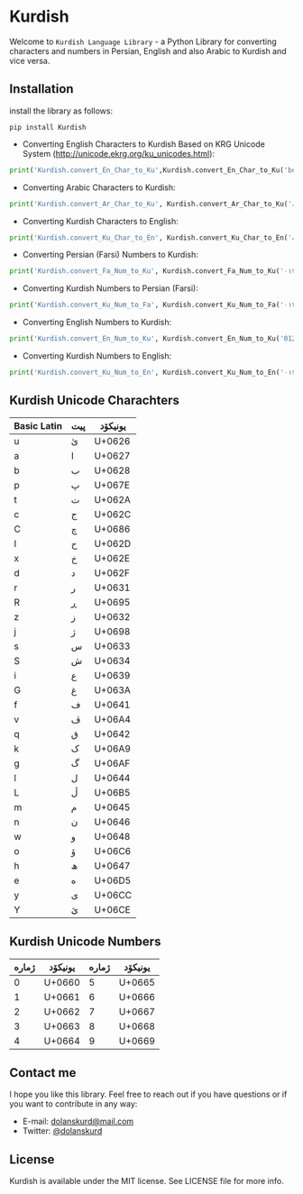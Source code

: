 # Kurdish 

Welcome to `Kurdish Language Library` - a Python Library for converting characters and numbers in Persian, English and also Arabic to Kurdish and vice versa.



## Installation

install the library as follows:

`
pip install Kurdish
`


* Converting English Characters to Kurdish Based on KRG Unicode System (http://unicode.ekrg.org/ku_unicodes.html):
```python
print('Kurdish.convert_En_Char_to_Ku',Kurdish.convert_En_Char_to_Ku('bexSyn le gwnah w heLe CawpoSyne! \n to Con heReSet be uagry pRtyne? \n bmbexSy be nwYjanewe, kesman le kese \n be gwnahewe bmbexSe, delYm bexSyne'))
```


* Converting Arabic Characters to Kurdish:
```python
print('Kurdish.convert_Ar_Char_to_Ku', Kurdish.convert_Ar_Char_to_Ku('الأبجدية العربية هي أبجدية تستخدم أحرف الهجاء العربية للكتابة، وتعد الأبجدية العربية من أكثر الأبجديات استخدامًا بعد الأبجدية اللاتيينة.[2] وتستخدم الأبجدية العربية في العديد من اللغات الآسيوية والأفريقية، مثل اللغة العربي ة، وال لغة الأردية، واللغة العثمانية، واللغة الفارسية. '))
```


* Converting Kurdish Characters to English:
```python
print('Kurdish.convert_Ku_Char_to_En', Kurdish.convert_Ku_Char_to_En('بەخشین لە گوناه و هەڵە چاوپۆشینە! \n  \nتۆ چۆن هەڕەشەت بە ئاگری پڕتینە?\n بمبەخشی بە نوێژانەوە, کەسمان لە کەسە\n بە گوناهەوە بمبەخشە, دەلێم بەخشینە'))
```


* Converting Persian (Farsi) Numbers to Kurdish:
```python
print('Kurdish.convert_Fa_Num_to_Ku', Kurdish.convert_Fa_Num_to_Ku('٠١٢٣۴۵۶٧٨٩'))
```


* Converting Kurdish Numbers to Persian (Farsi):
```python
print('Kurdish.convert_Ku_Num_to_Fa', Kurdish.convert_Ku_Num_to_Fa('٠١٢٣٤٥٦٧٨٩'))
```


* Converting English Numbers to Kurdish:
```python
print('Kurdish.convert_En_Num_to_Ku', Kurdish.convert_En_Num_to_Ku('0123456789'))
```


* Converting Kurdish Numbers to English:
```python
print('Kurdish.convert_Ku_Num_to_En', Kurdish.convert_Ku_Num_to_En('٠١٢٣٤٥٦٧٨٩'))
```

## Kurdish Unicode Charachters

 Basic Latin|پیت|یونیکۆد
----|-------|-----
u	|	ئ	|	U+0626
a	|	ا	|	U+0627
b	|	ب	|	U+0628
p	|	پ	|	U+067E
t	|	ت	|	U+062A
c	|	ج	|	U+062C
C	|	چ	|	U+0686
I	|	ح	|	U+062D
x	|	خ	|	U+062E
d	|	د	|	U+062F
r	|	ر	|	U+0631
R	|	ڕ	|	U+0695
z	|	ز	|	U+0632
j	|	ژ	|	U+0698
s	|	س	|	U+0633
S	|	ش	|	U+0634
i	|	ع	|	U+0639
G	|	غ	|	U+063A
f	|	ف	|	U+0641
v	|	ڤ	|	U+06A4
q	|	ق	|	U+0642
k	|	ک	|	U+06A9
g	|	گ	|	U+06AF
l	|	ل	|	U+0644
L	|	ڵ	|	U+06B5
m	|	م	|	U+0645
n	|	ن	|	U+0646
w	|	و	|	U+0648
o	|	ۆ	|	U+06C6
h	|	ھ	|	U+0647
e	|	ە	|	U+06D5
y	|	ی	|	U+06CC
Y	|	ێ	|	U+06CE

## Kurdish Unicode Numbers

ژمارە	|	یونیکۆد	|	ژمارە	|	یونیکۆد
----------|	----------|	----------|	------------ 
0	|	U+0660	|	5	|	U+0665
1	|	U+0661	|	6	|	U+0666
2	|	U+0662	|	7	|	U+0667
3	|	U+0663	|	8	|	U+0668
4	|	U+0664	|	9	|	U+0669


## Contact me

I hope you like this library. Feel free to reach out if you have questions or if
you want to contribute in any way:

* E-mail: [dolanskurd@mail.com](mailto:dolanskurd@mail.com)
* Twitter: [@dolanskurd](http://www.twitter.com/dolanskurd)


## License

Kurdish is available under the MIT license. See LICENSE file for more info.

